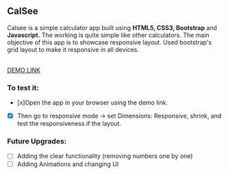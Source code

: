 <h2>CalSee</h2>
Calsee is a simple calculator app built using <strong>HTML5, CSS3, Bootstrap</strong> and <strong>Javascript.</strong>
The working is quite simple like other calculators. 
The main objective of this app is to showcase responsive layout.
Used bootstrap's grid layout to make it responsive in all devices.<br><br>

 [DEMO LINK](https://sundarakanthan.github.io/CalSee/)


<h3>To test it:</h3>

  - [x]Open the app in your browser using the demo link.
  - [x] Then go to responsive mode -> set Dimensions: Responsive, shrink, and test the responsiveness if the layout.
 
<h3>Future Upgrades:</h3>

 - [ ] Adding the clear functionality (removing numbers one by one)
 - [ ] Adding Animations and changing UI
